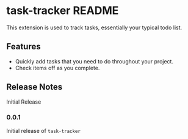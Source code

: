 # task-tracker README

This extension is used to track tasks, essentially your typical todo list.

## Features

- Quickly add tasks that you need to do throughout your project.
- Check items off as you complete.

## Release Notes

Initial Release

### 0.0.1

Initial release of `task-tracker`
